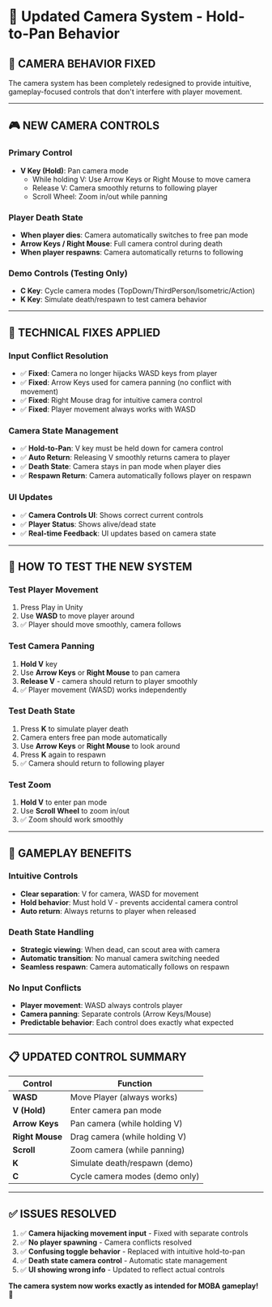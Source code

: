 # 🎥 Updated Camera System - Hold-to-Pan Behavior

## 🎯 **CAMERA BEHAVIOR FIXED**

The camera system has been completely redesigned to provide intuitive, gameplay-focused controls that don't interfere with player movement.

---

## 🎮 **NEW CAMERA CONTROLS**

### **Primary Control**
- **V Key (Hold)**: Pan camera mode
  - While holding V: Use Arrow Keys or Right Mouse to move camera
  - Release V: Camera smoothly returns to following player
  - Scroll Wheel: Zoom in/out while panning

### **Player Death State**
- **When player dies**: Camera automatically switches to free pan mode
- **Arrow Keys / Right Mouse**: Full camera control during death
- **When player respawns**: Camera automatically returns to following

### **Demo Controls (Testing Only)**
- **C Key**: Cycle camera modes (TopDown/ThirdPerson/Isometric/Action)
- **K Key**: Simulate death/respawn to test camera behavior

---

## 🔧 **TECHNICAL FIXES APPLIED**

### **Input Conflict Resolution**
- ✅ **Fixed**: Camera no longer hijacks WASD keys from player
- ✅ **Fixed**: Arrow Keys used for camera panning (no conflict with movement)  
- ✅ **Fixed**: Right Mouse drag for intuitive camera control
- ✅ **Fixed**: Player movement always works with WASD

### **Camera State Management**
- ✅ **Hold-to-Pan**: V key must be held down for camera control
- ✅ **Auto Return**: Releasing V smoothly returns camera to player
- ✅ **Death State**: Camera stays in pan mode when player dies
- ✅ **Respawn Return**: Camera automatically follows player on respawn

### **UI Updates**
- ✅ **Camera Controls UI**: Shows correct current controls
- ✅ **Player Status**: Shows alive/dead state
- ✅ **Real-time Feedback**: UI updates based on camera state

---

## 🎯 **HOW TO TEST THE NEW SYSTEM**

### **Test Player Movement**
1. Press Play in Unity
2. Use **WASD** to move player around
3. ✅ Player should move smoothly, camera follows

### **Test Camera Panning**  
1. **Hold V** key
2. Use **Arrow Keys** or **Right Mouse** to pan camera
3. **Release V** - camera should return to player smoothly
4. ✅ Player movement (WASD) works independently

### **Test Death State**
1. Press **K** to simulate player death
2. Camera enters free pan mode automatically
3. Use **Arrow Keys** or **Right Mouse** to look around
4. Press **K** again to respawn
5. ✅ Camera should return to following player

### **Test Zoom**
1. **Hold V** to enter pan mode
2. Use **Scroll Wheel** to zoom in/out
3. ✅ Zoom should work smoothly

---

## 🚀 **GAMEPLAY BENEFITS**

### **Intuitive Controls**
- **Clear separation**: V for camera, WASD for movement
- **Hold behavior**: Must hold V - prevents accidental camera control
- **Auto return**: Always returns to player when released

### **Death State Handling**
- **Strategic viewing**: When dead, can scout area with camera
- **Automatic transition**: No manual camera switching needed
- **Seamless respawn**: Camera automatically follows on respawn

### **No Input Conflicts**
- **Player movement**: WASD always controls player
- **Camera panning**: Separate controls (Arrow Keys/Mouse)
- **Predictable behavior**: Each control does exactly what expected

---

## 📋 **UPDATED CONTROL SUMMARY**

| Control | Function |
|---------|----------|
| **WASD** | Move Player (always works) |
| **V (Hold)** | Enter camera pan mode |
| **Arrow Keys** | Pan camera (while holding V) |
| **Right Mouse** | Drag camera (while holding V) |
| **Scroll** | Zoom camera (while panning) |
| **K** | Simulate death/respawn (demo) |
| **C** | Cycle camera modes (demo only) |

---

## ✅ **ISSUES RESOLVED**

1. ✅ **Camera hijacking movement input** - Fixed with separate controls
2. ✅ **No player spawning** - Camera conflicts resolved  
3. ✅ **Confusing toggle behavior** - Replaced with intuitive hold-to-pan
4. ✅ **Death state camera control** - Automatic state management
5. ✅ **UI showing wrong info** - Updated to reflect actual controls

**The camera system now works exactly as intended for MOBA gameplay! 🎉**
